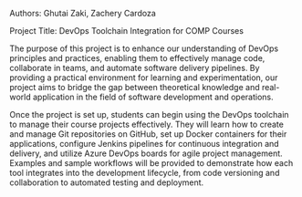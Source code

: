 Authors: Ghutai Zaki, Zachery Cardoza

Project Title: DevOps Toolchain Integration for COMP Courses

The purpose of this project is to enhance our understanding of DevOps principles and practices, enabling them to effectively manage code, collaborate in teams, and automate software delivery pipelines. By providing a practical environment for learning and experimentation, our project aims to bridge the gap between theoretical knowledge and real-world application in the field of software development and operations.

Once the project is set up, students can begin using the DevOps toolchain to manage their course projects effectively. They will learn how to create and manage Git repositories on GitHub, set up Docker containers for their applications, configure Jenkins pipelines for continuous integration and delivery, and utilize Azure DevOps boards for agile project management. Examples and sample workflows will be provided to demonstrate how each tool integrates into the development lifecycle, from code versioning and collaboration to automated testing and deployment.
